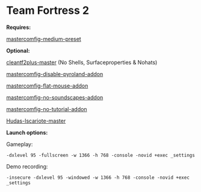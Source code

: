 # Team Fortress 2

**Requires:**

[mastercomfig-medium-preset](https://github.com/mastercomfig/mastercomfig/releases)

**Optional:**

[cleantf2plus-master](https://github.com/JarateKing/CleanTF2plus)
(No Shells, Surfaceproperties & Nohats)

[mastercomfig-disable-pyroland-addon](https://github.com/mastercomfig/mastercomfig/releases)

[mastercomfig-flat-mouse-addon](https://github.com/mastercomfig/mastercomfig/releases)

[mastercomfig-no-soundscapes-addon](https://github.com/mastercomfig/mastercomfig/releases)

[mastercomfig-no-tutorial-addon](https://github.com/mastercomfig/mastercomfig/releases)

[Hudas-Iscariote-master](https://github.com/Hypnootize/Hudas-Iscariote)

**Launch options:**

Gameplay:

    -dxlevel 95 -fullscreen -w 1366 -h 768 -console -novid +exec _settings

Demo recording:

    -insecure -dxlevel 95 -windowed -w 1366 -h 768 -console -novid +exec _settings

